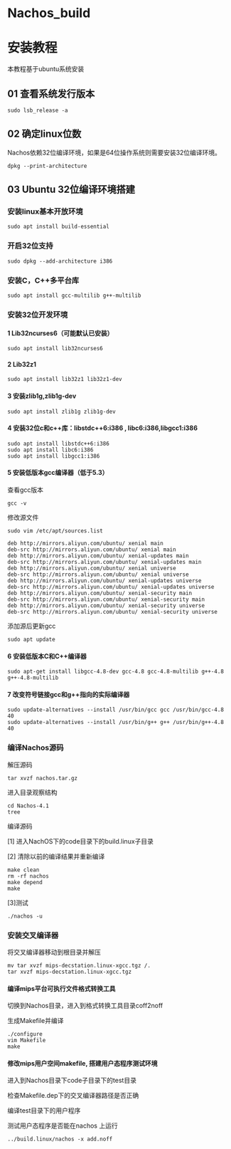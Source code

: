 # Nachos_build
# 安装教程

本教程基于ubuntu系统安装

## 01 查看系统发行版本

```
sudo lsb_release -a
```


## 02 确定linux位数

Nachos依赖32位编译环境，如果是64位操作系统则需要安装32位编译环境。

```
dpkg --print-architecture 
```


## 03 Ubuntu 32位编译环境搭建

### 安装linux基本开放环境

```
sudo apt install build-essential
```


### 开启32位支持

```
sudo dpkg --add-architecture i386
```

### 安装C，C++多平台库

```
sudo apt install gcc-multilib g++-multilib
```


### 安装32位开发环境

#### 1 Lib32ncurses6（可能默认已安装）

```
sudo apt install lib32ncurses6
```

#### 2 Lib32z1

```
sudo apt install lib32z1 lib32z1-dev
```

#### 3 安装zlib1g,zlib1g-dev

```
sudo apt install zlib1g zlib1g-dev
```

#### 4 安装32位c和c++库：libstdc++6:i386 , libc6:i386,libgcc1:i386

```
sudo apt install libstdc++6:i386
sudo apt install libc6:i386
sudo apt install libgcc1:i386
```

#### 5 安装低版本gcc编译器（低于5.3）

查看gcc版本

```
gcc -v
```

修改源文件

```
sudo vim /etc/apt/sources.list
```

```
deb http://mirrors.aliyun.com/ubuntu/ xenial main
deb-src http://mirrors.aliyun.com/ubuntu/ xenial main
deb http://mirrors.aliyun.com/ubuntu/ xenial-updates main
deb-src http://mirrors.aliyun.com/ubuntu/ xenial-updates main
deb http://mirrors.aliyun.com/ubuntu/ xenial universe
deb-src http://mirrors.aliyun.com/ubuntu/ xenial universe
deb http://mirrors.aliyun.com/ubuntu/ xenial-updates universe
deb-src http://mirrors.aliyun.com/ubuntu/ xenial-updates universe
deb http://mirrors.aliyun.com/ubuntu/ xenial-security main
deb-src http://mirrors.aliyun.com/ubuntu/ xenial-security main
deb http://mirrors.aliyun.com/ubuntu/ xenial-security universe
deb-src http://mirrors.aliyun.com/ubuntu/ xenial-security universe
```

添加源后更新gcc

```
sudo apt update
```

#### 6 安装低版本C和C++编译器

```
sudo apt-get install libgcc-4.8-dev gcc-4.8 gcc-4.8-multilib g++-4.8 g++-4.8-multilib
```

#### 7 改变符号链接gcc和g++指向的实际编译器

```
sudo update-alternatives --install /usr/bin/gcc gcc /usr/bin/gcc-4.8 40
sudo update-alternatives --install /usr/bin/g++ g++ /usr/bin/g++-4.8 40
```

### 编译Nachos源码

解压源码

```
tar xvzf nachos.tar.gz
```

进入目录观察结构

```
cd Nachos-4.1
tree
```


编译源码

[1] 进入NachOS下的code目录下的build.linux子目录

[2] 清除以前的编译结果并重新编译

```
make clean
rm -rf nachos
make depend
make
```

[3]测试

```
./nachos -u
```


### 安装交叉编译器

将交叉编译器移动到根目录并解压

```
mv tar xvzf mips-decstation.linux-xgcc.tgz /.
tar xvzf mips-decstation.linux-xgcc.tgz
```

####  编译mips平台可执行文件格式转换工具

切换到Nachos目录，进入到格式转换工具目录coff2noff

生成Makefile并编译

```
./configure
vim Makefile
make
```


#### 修改mips用户空间makefile, 搭建用户态程序测试环境

进入到Nachos目录下code子目录下的test目录

检查Makefile.dep下的交叉编译器路径是否正确

编译test目录下的用户程序

测试用户态程序是否能在nachos 上运行

```
../build.linux/nachos -x add.noff
```


